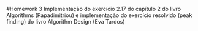 #Homework 3
Implementação do exercício 2.17 do capítulo 2 do livro Algorithms (Papadimitriou) e implementação do exercício resolvido (peak finding) do livro Algorithm Design (Eva Tardos)

